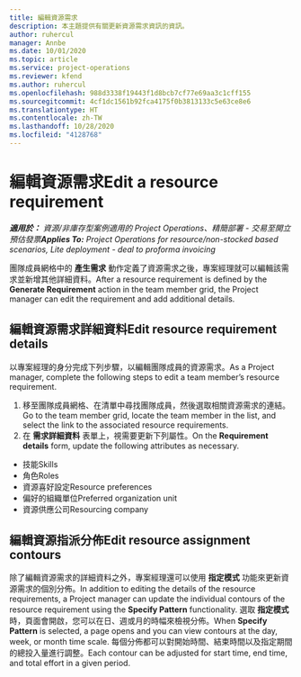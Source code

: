 ```yaml
---
title: 編輯資源需求
description: 本主題提供有關更新資源需求資訊的資訊。
author: ruhercul
manager: Annbe
ms.date: 10/01/2020
ms.topic: article
ms.service: project-operations
ms.reviewer: kfend
ms.author: ruhercul
ms.openlocfilehash: 988d3338f19443f1d8bcb7cf77e69aa3c1cff155
ms.sourcegitcommit: 4cf1dc1561b92fca4175f0b3813133c5e63ce8e6
ms.translationtype: HT
ms.contentlocale: zh-TW
ms.lasthandoff: 10/28/2020
ms.locfileid: "4128768"
---
```

# <a name="edit-a-resource-requirement"></a><span data-ttu-id="c482b-103">編輯資源需求</span><span class="sxs-lookup"><span data-stu-id="c482b-103">Edit a resource requirement</span></span>

<span data-ttu-id="c482b-104">_**適用於：** 資源/非庫存型案例適用的 Project Operations、精簡部署 - 交易至開立預估發票_</span><span class="sxs-lookup"><span data-stu-id="c482b-104">_**Applies To:** Project Operations for resource/non-stocked based scenarios, Lite deployment - deal to proforma invoicing_</span></span>

<span data-ttu-id="c482b-105">團隊成員網格中的 **產生需求** 動作定義了資源需求之後，專案經理就可以編輯該需求並新增其他詳細資料。</span><span class="sxs-lookup"><span data-stu-id="c482b-105">After a resource requirement is defined by the **Generate Requirement** action in the team member grid, the Project manager can edit the requirement and add additional details.</span></span>

## <a name="edit-resource-requirement-details"></a><span data-ttu-id="c482b-106">編輯資源需求詳細資料</span><span class="sxs-lookup"><span data-stu-id="c482b-106">Edit resource requirement details</span></span>

<span data-ttu-id="c482b-107">以專案經理的身分完成下列步驟，以編輯團隊成員的資源需求。</span><span class="sxs-lookup"><span data-stu-id="c482b-107">As a Project manager, complete the following steps to edit a team member’s resource requirement.</span></span>

1. <span data-ttu-id="c482b-108">移至團隊成員網格、在清單中尋找團隊成員，然後選取相關資源需求的連結。</span><span class="sxs-lookup"><span data-stu-id="c482b-108">Go to the team member grid, locate the team member in the list, and select the link to the associated resource requirements.</span></span>
2. <span data-ttu-id="c482b-109">在 **需求詳細資料** 表單上，視需要更新下列屬性。</span><span class="sxs-lookup"><span data-stu-id="c482b-109">On the **Requirement details** form, update the following attributes as necessary.</span></span>

- <span data-ttu-id="c482b-110">技能</span><span class="sxs-lookup"><span data-stu-id="c482b-110">Skills</span></span>
- <span data-ttu-id="c482b-111">角色</span><span class="sxs-lookup"><span data-stu-id="c482b-111">Roles</span></span>
- <span data-ttu-id="c482b-112">資源喜好設定</span><span class="sxs-lookup"><span data-stu-id="c482b-112">Resource preferences</span></span>
- <span data-ttu-id="c482b-113"> 偏好的組織單位</span><span class="sxs-lookup"><span data-stu-id="c482b-113">Preferred organization unit</span></span>
- <span data-ttu-id="c482b-114">資源供應公司</span><span class="sxs-lookup"><span data-stu-id="c482b-114">Resourcing company</span></span>

## <a name="edit-resource-assignment-contours"></a><span data-ttu-id="c482b-115">編輯資源指派分佈</span><span class="sxs-lookup"><span data-stu-id="c482b-115">Edit resource assignment contours</span></span>

<span data-ttu-id="c482b-116">除了編輯資源需求的詳細資料之外，專案經理還可以使用 **指定模式** 功能來更新資源需求的個別分佈。</span><span class="sxs-lookup"><span data-stu-id="c482b-116">In addition to editing the details of the resource requirements, a Project manager can update the individual contours of the resource requirement using the **Specify Pattern** functionality.</span></span> <span data-ttu-id="c482b-117">選取 **指定模式** 時，頁面會開啟，您可以在日、週或月的時幅來檢視分佈。</span><span class="sxs-lookup"><span data-stu-id="c482b-117">When **Specify Pattern** is selected, a page opens and you can view contours at the day, week, or month time scale.</span></span> <span data-ttu-id="c482b-118">每個分佈都可以對開始時間、結束時間以及指定期間的總投入量進行調整。</span><span class="sxs-lookup"><span data-stu-id="c482b-118">Each contour can be adjusted for start time, end time, and total effort in a given period.</span></span>